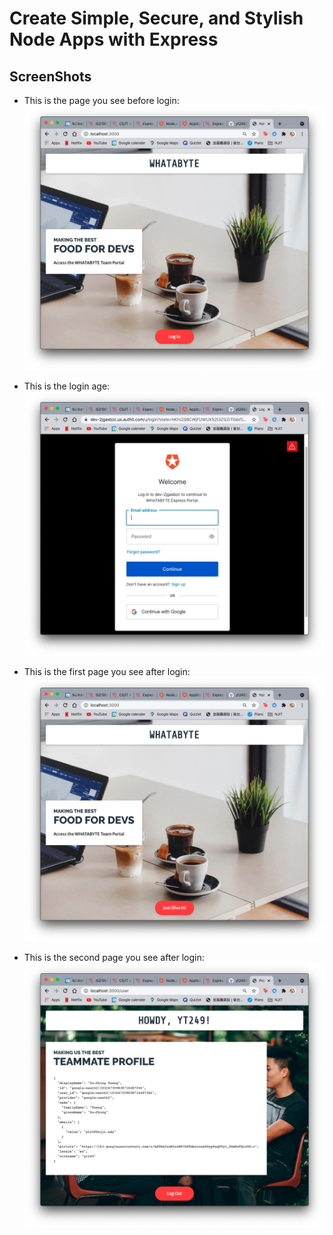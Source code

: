 # Create Simple, Secure, and Stylish Node Apps with Express

## ScreenShots 

- This is the page you see before login: <br />
![page](https://github.com/yt249/Express-Passport-Authentication-with-Auth0/blob/starter/img/before%20login.png)

- This is the login age: <br />
![page](https://github.com/yt249/Express-Passport-Authentication-with-Auth0/blob/starter/img/login%20page.png)

- This is the first page you see after login: <br />
![page](https://github.com/yt249/Express-Passport-Authentication-with-Auth0/blob/starter/img/after%20login1.png)

- This is the second page you see after login: <br />
![page](https://github.com/yt249/Express-Passport-Authentication-with-Auth0/blob/starter/img/after%20login2.png)
